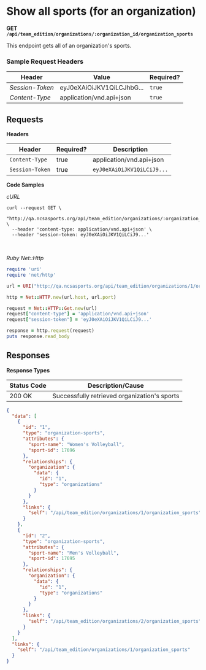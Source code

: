 # Show all sports (for an organization)

**GET `/api/team_edition/organizations/:organization_id/organization_sports`**

This endpoint gets all of an organization's sports.

### Sample Request Headers

| Header            | Value                      | Required? |
|-------------------|----------------------------|-----------|
| _Session-Token_   | eyJ0eXAiOiJKV1QiLCJhbG...  | `true`    |
| _Content-Type_    | application/vnd.api+json   | `true`    |



## Requests

**Headers**

| Header          | Required? | Description                |
|-----------------|-----------|----------------------------|
| `Content-Type`  | true      | application/vnd.api+json   |
| `Session-Token` | true      | `eyJ0eXAiOiJKV1QiLCiJ9...` |


**Code Samples**

_cURL_

```shell
curl --request GET \
  "http://qa.ncsasports.org/api/team_edition/organizations/:organization_id/organization_sports" \
  --header 'content-type: application/vnd.api+json' \
  --header 'session-token: eyJ0eXAiOiJKV1QiLCiJ9...'
```

<br>

_Ruby Net::Http_

```ruby
require 'uri'
require 'net/http'

url = URI("http://qa.ncsasports.org/api/team_edition/organizations/1/organization_sports")

http = Net::HTTP.new(url.host, url.port)

request = Net::HTTP::Get.new(url)
request["content-type"] = 'application/vnd.api+json'
request["session-token"] = 'eyJ0eXAiOiJKV1QiLCiJ9...'

response = http.request(request)
puts response.read_body
```



## Responses

**Response Types**

| Status Code                    | Description/Cause                              |
|--------------------------------|------------------------------------------------|
| 200 OK                         | Successfully retrieved organization's sports   |


```json
{
  "data": [
    {
      "id": "1",
      "type": "organization-sports",
      "attributes": {
        "sport-name": "Women's Volleyball",
        "sport-id": 17696
      },
      "relationships": {
        "organization": {
          "data": {
            "id": "1",
            "type": "organizations"
          }
        }
      },
      "links": {
        "self": "/api/team_edition/organizations/1/organization_sports"
      }
    },
    {
      "id": "2",
      "type": "organization-sports",
      "attributes": {
        "sport-name": "Men's Volleyball",
        "sport-id": 17695
      },
      "relationships": {
        "organization": {
          "data": {
            "id": "1",
            "type": "organizations"
          }
        }
      },
      "links": {
        "self": "/api/team_edition/organizations/2/organization_sports"
      }
    }
  ],
  "links": {
    "self": "/api/team_edition/organizations/1/organization_sports"
  }
}
```

